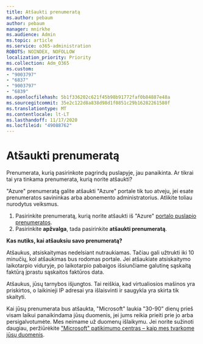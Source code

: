 ```yaml
---
title: Atšaukti prenumeratą
ms.author: pebaum
author: pebaum
manager: mnirkhe
ms.audience: Admin
ms.topic: article
ms.service: o365-administration
ROBOTS: NOINDEX, NOFOLLOW
localization_priority: Priority
ms.collection: Adm_O365
ms.custom:
- "9003797"
- "6837"
- "9003797"
- "6839"
ms.openlocfilehash: 5b1f336202c621f45b98b91772faf0b84887e48a
ms.sourcegitcommit: 35e2c122d8a838d98d1f0851c29b16282261580f
ms.translationtype: MT
ms.contentlocale: lt-LT
ms.lasthandoff: 11/17/2020
ms.locfileid: "49088762"
---
```

# <a name="cancel-subscription"></a>Atšaukti prenumeratą

Prenumerata, kurią pasirinkote pagrindų puslapyje, jau panaikinta. Ar tikrai tai yra tinkama prenumerata, kurią norite atšaukti?

"Azure" prenumeratą galite atšaukti "Azure" portale tik tuo atveju, jei esate prenumeratos savininkas arba abonemento administratorius. Atlikite toliau nurodytus veiksmus.

1. Pasirinkite prenumeratą, kurią norite atšaukti iš "Azure" [portalo puslapio prenumeratos](https://ms.portal.azure.com/#blade/Microsoft_Azure_Billing/SubscriptionsBlade).
2. Pasirinkite **apžvalga**, tada pasirinkite **atšaukti prenumeratą**.

**Kas nutiks, kai atšauksiu savo prenumeratą?**

Atšaukus, atsiskaitymas nedelsiant nutraukiamas. Tačiau gali užtrukti iki 10 minučių, kol atšaukimas bus rodomas portale. Jei atšaukiate atsiskaitymo laikotarpio viduryje, po laikotarpio pabaigos išsiunčiame galutinę sąskaitą faktūrą įprastu sąskaitos faktūros data.

Atšaukus, jūsų tarnybos išjungtos. Tai reiškia, kad virtualiosios mašinos yra priskirtos, o laikinieji IP adresai yra išlaisvinti ir saugykla yra skirta tik skaityti.

Kai jūsų prenumerata bus atšaukta, "Microsoft" laukia "30-90" dienų prieš visam laikui panaikindama jūsų duomenis, jei jums reikia prieiti prie jo arba persigalvotumėte. Mes neimame už duomenų išlaikymu. Jei norite sužinoti daugiau, peržiūrėkite ["Microsoft" patikimumo centras – kaip mes tvarkome jūsų duomenis](https://www.microsoft.com/trust-center/privacy/data-management#leave).

